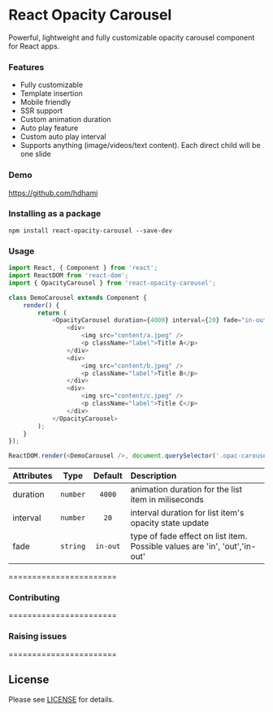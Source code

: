 # React Opacity Carousel


Powerful, lightweight and fully customizable opacity carousel component for React apps.

### Features

- Fully customizable
- Template insertion
- Mobile friendly
- SSR support
- Custom animation duration
- Auto play feature
- Custom auto play interval
- Supports anything (image/videos/text content). Each direct child will be one slide

### Demo
<https://github.com/hdhami>


### Installing as a package
`npm install react-opacity-carousel --save-dev`

### Usage

```javascript
import React, { Component } from 'react';
import ReactDOM from 'react-dom';
import { OpacityCarousel } from 'react-opacity-carousel';

class DemoCarousel extends Component {
    render() {
        return (
            <OpacityCarousel duration={4000} interval={20} fade="in-out">
                <div>
                    <img src="content/a.jpeg" />
                    <p className="label">Title A</p>
                </div>
                <div>
                    <img src="content/b.jpeg" />
                    <p className="label">Title B</p>
                </div>
                <div>
                    <img src="content/c.jpeg" />
                    <p className="label">Title C</p>
                </div>
            </OpacityCarousel>
        );
    }
});

ReactDOM.render(<DemoCarousel />, document.querySelector('.opac-carousel'));

```

| Attributes            | Type          | Default | Description |
| :---------            | :--:          | :-----: | :----------- |
| duration            | `number`     | `4000` | animation duration for the list item in miliseconds |
| interval            | `number`     | `20` | interval duration for list item's opacity state update  |
| fade            | `string`     | `in-out` | type of fade effect on list item. Possible values are 'in', 'out','in-out' |



=======================

### Contributing


=======================

### Raising issues


=======================




## License

Please see [LICENSE] for details.




[LICENSE]: <https://github.com/hdhami/react-opacity-carousel/blob/master/LICENSE>
